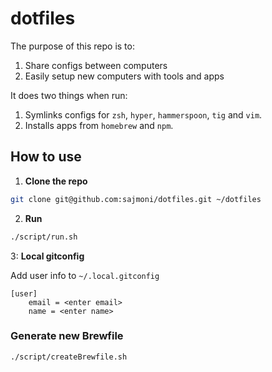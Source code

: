 # dotfiles

The purpose of this repo is to:

1. Share configs between computers
2. Easily setup new computers with tools and apps

It does two things when run:

1. Symlinks configs for `zsh`, `hyper`, `hammerspoon`, `tig` and `vim`.
2. Installs apps from `homebrew` and `npm`.

## How to use

1. **Clone the repo**

```zsh
git clone git@github.com:sajmoni/dotfiles.git ~/dotfiles
```

2. **Run**

```zsh
./script/run.sh
```

3: **Local gitconfig**

Add user info to `~/.local.gitconfig`

```
[user]
	email = <enter email>
	name = <enter name>
```

### Generate new Brewfile

```zsh
./script/createBrewfile.sh
```
